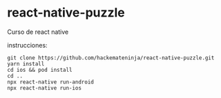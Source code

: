 # react-native-puzzle
Curso de react native 


instrucciones:

``` 
git clone https://github.com/hackemateninja/react-native-puzzle.git
yarn install
cd ios && pod install
cd ..
npx react-native run-android
npx react-native run-ios
